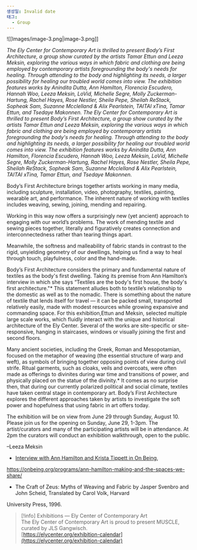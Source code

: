 ```yaml
---
생성일: Invalid date
태그:
  - Group
---
```

![[Images/image-3.png|image-3.png]]

*The Ely Center for Contemporary Art is thrilled to present Body’s First Architecture, a group show curated by the artists Tamar Ettun and Leeza Meksin, exploring the various ways in which fabric and clothing are being employed by contemporary artists foregrounding the body's needs for healing. Through attending to the body and highlighting its needs, a larger possibility for healing our troubled world comes into view. The exhibition features works by Anindita Dutta, Ann Hamilton, Florencia Escudero, Hannah Woo, Leeza Meksin, LoVid, Michelle Segre, Molly Zuckerman-Hartung, Rachel Hayes, Rose Nestler, Sheila Pepe, Sheilah ReStack, Sopheak Sam, Suzanne Mcclelland & Alix Pearlstein, TAITAI xTina, Tamar Ettun, and Tsedaye Makonnen.*
*The Ely Center for Contemporary Art is thrilled to present Body’s First Architecture, a group show curated by the artists Tamar Ettun and Leeza Meksin, exploring the various ways in which fabric and clothing are being employed by contemporary artists foregrounding the body's needs for healing. Through attending to the body and highlighting its needs, a larger possibility for healing our troubled world comes into view. The exhibition features works by Anindita Dutta, Ann Hamilton, Florencia Escudero, Hannah Woo, Leeza Meksin, LoVid, Michelle Segre, Molly Zuckerman-Hartung, Rachel Hayes, Rose Nestler, Sheila Pepe, Sheilah ReStack, Sopheak Sam, Suzanne Mcclelland & Alix Pearlstein, TAITAI xTina, Tamar Ettun, and Tsedaye Makonnen.*


Body’s First Architecture brings together artists working in many media, including sculpture, installation, video, photography, textiles, painting, wearable art, and performance. The inherent nature of working with textiles includes weaving, sewing, joining, mending and repairing.

Working in this way now offers a surprisingly new (yet ancient) approach to engaging with our world’s problems. The work of mending textile and sewing pieces together, literally and figuratively creates connection and interconnectedness rather than tearing things apart.

Meanwhile, the softness and malleability of fabric stands in contrast to the rigid, unyielding geometry of our dwellings, helping us find a way to heal through touch, playfulness, color and the hand-made.

Body’s First Architecture considers the primary and fundamental nature of textiles as the body's first dwelling. Taking its premise from Ann Hamilton’s interview in which she says “Textiles are the body's first house, the body's first architecture."* This statement alludes both to textile’s relationship to the domestic as well as to the nomadic. There is something about the nature of textile that lends itself for travel — it can be packed small, transported relatively easily, made with modest resources while growing expansive and commanding space. For this exhibition,Ettun and Meksin, selected multiple large scale works, which fluidly interact with the unique and historical architecture of the Ely Center. Several of the works are site-specific or site-responsive, hanging in staircases, windows or visually joining the first and second floors.

Many ancient societies, including the Greek, Roman and Mesopotamian, focused on the metaphor of weaving (the essential structure of warp and weft), as symbols of bringing together opposing points of view during civil strife. Ritual garments, such as cloaks, veils and overcoats, were often made as offerings to divinites during war time and transitions of power, and physically placed on the statue of the divinity.* It comes as no surprise then, that during our currently polarized political and social climate, textiles have taken central stage in contemporary art. Body’s First Architecture explores the different approaches taken by artists to investigate the soft power and hopefulness that using fabric in art offers today.

The exhibition will be on view from June 29 through Sunday, August 10. Please join us for the opening on Sunday, June 29, 1-3pm. The artist/curators and many of the participating artists will be in attendance. At 2pm the curators will conduct an exhibition walkthrough, open to the public.

–Leeza Meksin

- [Interview with Ann Hamilton and Krista Tippett in On Being](https://onbeing.org/programs/ann-hamilton-making-and-the-spaces-we-share/),

https://onbeing.org/programs/ann-hamilton-making-and-the-spaces-we-share/

- The Craft of Zeus: Myths of Weaving and Fabric by Jasper Svenbro and John Scheid, Translated by Carol Volk, Harvard

University Press, 1996.

> [!info] Exhibitions — Ely Center of Contemporary Art  
> The Ely Center of Contemporary Art is proud to present MUSCLE, curated by JLS Gangwisch.  
> [https://elycenter.org/exhibition-calendar](https://elycenter.org/exhibition-calendar)